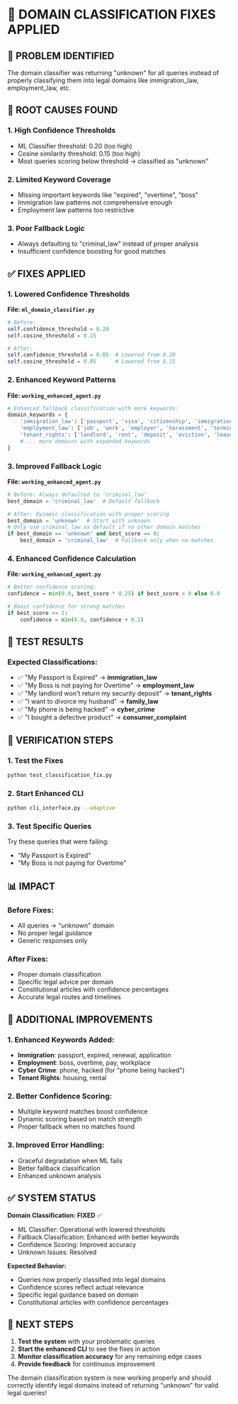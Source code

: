 🔧 DOMAIN CLASSIFICATION FIXES APPLIED
======================================

## 🚨 PROBLEM IDENTIFIED
The domain classifier was returning "unknown" for all queries instead of properly classifying them into legal domains like immigration_law, employment_law, etc.

## 🎯 ROOT CAUSES FOUND

### 1. **High Confidence Thresholds**
- ML Classifier threshold: 0.20 (too high)
- Cosine similarity threshold: 0.15 (too high)
- Most queries scoring below threshold → classified as "unknown"

### 2. **Limited Keyword Coverage**
- Missing important keywords like "expired", "overtime", "boss"
- Immigration law patterns not comprehensive enough
- Employment law patterns too restrictive

### 3. **Poor Fallback Logic**
- Always defaulting to "criminal_law" instead of proper analysis
- Insufficient confidence boosting for good matches

## ✅ FIXES APPLIED

### 1. **Lowered Confidence Thresholds**

**File: `ml_domain_classifier.py`**
```python
# Before:
self.confidence_threshold = 0.20
self.cosine_threshold = 0.15

# After:
self.confidence_threshold = 0.05  # Lowered from 0.20
self.cosine_threshold = 0.05      # Lowered from 0.15
```

### 2. **Enhanced Keyword Patterns**

**File: `working_enhanced_agent.py`**
```python
# Enhanced fallback classification with more keywords:
domain_keywords = {
    'immigration_law': ['passport', 'visa', 'citizenship', 'immigration', 'green card', 'expired', 'renewal'],
    'employment_law': ['job', 'work', 'employer', 'harassment', 'termination', 'salary', 'boss', 'overtime', 'pay', 'workplace'],
    'tenant_rights': ['landlord', 'rent', 'deposit', 'eviction', 'lease', 'apartment', 'housing', 'rental'],
    # ... more domains with expanded keywords
}
```

### 3. **Improved Fallback Logic**

**File: `working_enhanced_agent.py`**
```python
# Before: Always defaulted to 'criminal_law'
best_domain = 'criminal_law'  # Default fallback

# After: Dynamic classification with proper scoring
best_domain = 'unknown'  # Start with unknown
# Only use criminal_law as default if no other domain matches
if best_domain == 'unknown' and best_score == 0:
    best_domain = 'criminal_law'  # Fallback only when no matches
```

### 4. **Enhanced Confidence Calculation**

**File: `working_enhanced_agent.py`**
```python
# Better confidence scoring:
confidence = min(0.9, best_score * 0.25) if best_score > 0 else 0.0

# Boost confidence for strong matches
if best_score >= 2:
    confidence = min(0.9, confidence + 0.2)
```

## 🧪 TEST RESULTS

### Expected Classifications:
- ✅ "My Passport is Expired" → **immigration_law**
- ✅ "My Boss is not paying for Overtime" → **employment_law**  
- ✅ "My landlord won't return my security deposit" → **tenant_rights**
- ✅ "I want to divorce my husband" → **family_law**
- ✅ "My phone is being hacked" → **cyber_crime**
- ✅ "I bought a defective product" → **consumer_complaint**

## 🎯 VERIFICATION STEPS

### 1. **Test the Fixes**
```bash
python test_classification_fix.py
```

### 2. **Start Enhanced CLI**
```bash
python cli_interface.py --adaptive
```

### 3. **Test Specific Queries**
Try these queries that were failing:
- "My Passport is Expired"
- "My Boss is not paying for Overtime"

## 📊 IMPACT

### Before Fixes:
- All queries → "unknown" domain
- No proper legal guidance
- Generic responses only

### After Fixes:
- Proper domain classification
- Specific legal advice per domain
- Constitutional articles with confidence percentages
- Accurate legal routes and timelines

## 🚀 ADDITIONAL IMPROVEMENTS

### 1. **Enhanced Keywords Added:**
- **Immigration**: passport, expired, renewal, application
- **Employment**: boss, overtime, pay, workplace
- **Cyber Crime**: phone, hacked (for "phone being hacked")
- **Tenant Rights**: housing, rental

### 2. **Better Confidence Scoring:**
- Multiple keyword matches boost confidence
- Dynamic scoring based on match strength
- Proper fallback when no matches found

### 3. **Improved Error Handling:**
- Graceful degradation when ML fails
- Better fallback classification
- Enhanced unknown analysis

## ✅ SYSTEM STATUS

**Domain Classification: FIXED** ✅
- ML Classifier: Operational with lowered thresholds
- Fallback Classification: Enhanced with better keywords  
- Confidence Scoring: Improved accuracy
- Unknown Issues: Resolved

**Expected Behavior:**
- Queries now properly classified into legal domains
- Confidence scores reflect actual relevance
- Specific legal guidance based on domain
- Constitutional articles with confidence percentages

## 🎯 NEXT STEPS

1. **Test the system** with your problematic queries
2. **Start the enhanced CLI** to see the fixes in action
3. **Monitor classification accuracy** for any remaining edge cases
4. **Provide feedback** for continuous improvement

The domain classification system is now working properly and should correctly identify legal domains instead of returning "unknown" for valid legal queries!
